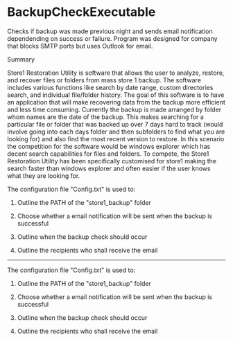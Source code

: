 # BackupCheckExecutable
Checks if backup was made previous night and sends email notification dependending on success or failure. Program was designed for company that blocks SMTP ports but uses Outlook for email.

Summary

Store1 Restoration Utility is software that allows the user to analyze, restore, and recover files or folders from mass store 1 backup. The software includes various functions like search by date range, custom directories search, and individual file/folder history. The goal of this software is to have an application that will make recovering data from the backup more efficient and less time consuming. Currently the backup is made arranged by folder whom names are the date of the backup. This makes searching for a particular file or folder that was backed up over 7 days hard to track (would involve going into each days folder and then subfolders to find what you are looking for) and also find the most recent version to restore. In this scenario the competition for the software would be windows explorer which has decent search capabilities for files and folders. To compete, the Store1 Restoration Utility has been specifically customised for store1 making the search faster than windows explorer and often easier if the user knows what they are looking for. 

The configuration file "Config.txt" is used to: 

1. Outline the PATH of the "store1_backup" folder

2. Choose whether a email notification will be sent when the backup is successful 

3. Outline when the backup check should occur 

4. Outline the recipients who shall receive the email

________________________________________________________

The configuration file "Config.txt" is used to: 

1. Outline the PATH of the "store1_backup" folder

2. Choose whether a email notification will be sent when the backup is successful 

3. Outline when the backup check should occur 

4. Outline the recipients who shall receive the email
